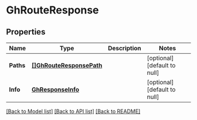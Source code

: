 # GhRouteResponse

## Properties
Name | Type | Description | Notes
------------ | ------------- | ------------- | -------------
**Paths** | [**[]GhRouteResponsePath**](GHRouteResponsePath.md) |  | [optional] [default to null]
**Info** | [**GhResponseInfo**](GHResponseInfo.md) |  | [optional] [default to null]

[[Back to Model list]](../README.md#documentation-for-models) [[Back to API list]](../README.md#documentation-for-api-endpoints) [[Back to README]](../README.md)


